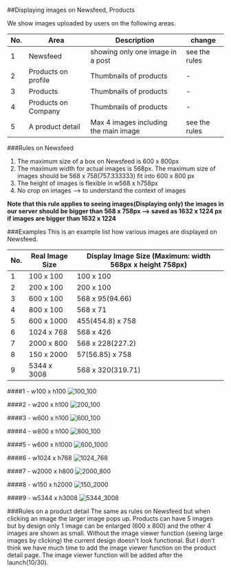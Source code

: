 ##Displaying images on Newsfeed, Products 

We show images uploaded by users on the following areas.

No. | Area | Description | change 
--- | --- | --- | ---
1 | Newsfeed | showing only one image in a post | see the rules
2 | Products on profile | Thumbnails of products | -
3 | Products | Thumbnails of products | -
4 | Products on Company | Thumbnails of products | -  
5 | A product detail | Max 4 images including the main image | see the rules  

###Rules on Newsfeed 
1. The maximum size of a box on Newsfeed is 600 x 800px 
2. The maximum width for actual images is 568px. The maximum size of images should be 568 x 758(757.333333) fit into 600 x 800 px 
2. The height of images is flexible in w568 x h758px 
3. No crop on images --> to understand the context of images  

**Note that this rule applies to seeing images(Displaying only) the images in our server should be bigger than 568 x 758px  --> saved as 1632 x 1224 px if images are bigger than 1632 x 1224** 

###Examples 
This is an example list how various images are displayed on Newsfeed. 

No. | Real Image Size | Display Image Size (Maximum: width 568px x height 758px) 
--- | --- | --- 
1 | 100 x 100 | 100 x 100
2 | 200 x 100 | 200 x 100
3 | 600 x 100 | 568 x 95(94.66) 
4 | 800 x 100 | 568 x 71
5 | 600 x 1000 | 455(454.8) x 758 
6 | 1024 x 768 | 568 x 426
7 | 2000 x 800 | 568 x 228(227.2) 
8 | 150 x 2000 | 57(56.85) x 758
9 | 5344 x 3008 | 568 x 320(319.71)

####1 - w100 x h100 
 ![100_100](https://github.com/isotype/STUFF/blob/master/Img/100_100.png)
 
####2 - w200 x h100 
![200_100](https://github.com/isotype/STUFF/blob/master/Img/200_100.png)

####3 - w600 x h100
![600_100](https://github.com/isotype/STUFF/blob/master/Img/600_100.png)

####4 - w800 x h100
![800_100](https://github.com/isotype/STUFF/blob/master/Img/800_100.png)

####5 - w600 x h1000
![600_1000](https://github.com/isotype/STUFF/blob/master/Img/600_1000.png)

####6 - w1024 x h768
![1024_768](https://github.com/isotype/STUFF/blob/master/Img/1024_768.png)

####7 - w2000 x h800
![2000_800](https://github.com/isotype/STUFF/blob/master/Img/2000_800.png)

####8 - w150 x h2000
![150_2000](https://github.com/isotype/STUFF/blob/master/Img/150_2000.png)

####9 - w5344 x h3008
![5344_3008](https://github.com/isotype/STUFF/blob/master/Img/5344_3008.png)

###Rules on a product detail 
The same as rules on Newsfeed but when clicking an image the larger image pops up. 
Products can have 5 images but by design only 1 image can be enlarged (600 x 800) 
and the other 4 images are shown as small. Without the image viewer function (seeing large images by clicking) the current design doesn't look functional.
But I don't think we have much time to add the image viewer function on the product detail page. The image viewer function will be added after the launch(10/30). 


